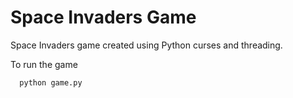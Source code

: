 # Space Invaders Game

Space Invaders game created using Python curses and threading.

To run the game 
```
  python game.py
```
